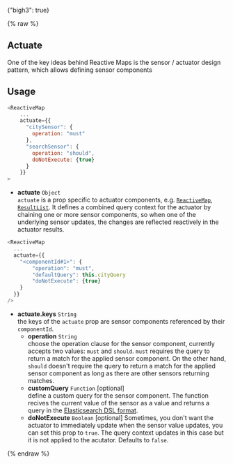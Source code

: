 {"bigh3": true}

{% raw %}

## Actuate

One of the key ideas behind Reactive Maps is the sensor / actuator design pattern, which allows defining sensor components

## Usage

```javascript
<ReactiveMap
    ...
    actuate={{
      "citySensor": {
        operation: "must"
      },
      "searchSensor": {
        operation: "should",
        doNotExecute: {true}
      }
    }}
>
```

- **actuate** `Object`  
    `actuate` is a prop specific to actuator components, e.g. [`ReactiveMap`](http://opensource.appbase.io/reactivemaps/manual/v1/map-components/ReactiveMap.html), [`ResultList`](https://opensource.appbase.io/reactivemaps/manual/v1/components/ResultList.html). It defines a combined query context for the actuator by chaining one or more sensor components, so when one of the underlying sensor updates, the changes are reflected reactively in the actuator results.


```js
<ReactiveMap 
  ...
  actuate={{
    "<componentId#1>": {
        "operation": "must",
        "defaultQuery": this.cityQuery
        "doNotExecute": {true}
    }
  }}
/>
```

- **actuate.keys** `String`  
    the keys of the `actuate` prop are sensor components referenced by their `componentId`.
  - **operation** `String`  
      choose the operation clause for the sensor component, currently accepts two values: `must` and `should`. `must` requires the query to return a match for the applied sensor component. On the other hand, `should` doesn't require the query to return a match for the applied sensor component as long as there are other sensors returning matches.
  - **customQuery** `Function` [optional]  
      define a custom query for the sensor component. The function recives the current value of the sensor as a value and returns a query in the [Elasticsearch DSL format](https://www.elastic.co/guide/en/elasticsearch/reference/2.4/query-dsl.html).
  - **doNotExecute** `Boolean` [optional]
      Sometimes, you don't want the actuator to immediately update when the sensor value updates, you can set this prop to `true`. The query context updates in this case but it is not applied to the acutator. Defaults to `false`. 

{% endraw %}
